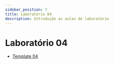 ```yaml
---
sidebar_position: 7
title: Laboratório 04
description: Introdução as aulas de laboratório
---
```


# Laboratório 04

- [Template 04](https://github.com/ELT73A-LAB-TPL/LAB04)
